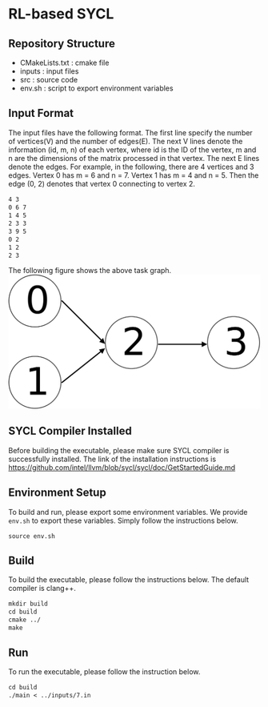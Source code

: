 # RL-based SYCL

## Repository Structure
- CMakeLists.txt : cmake file
- inputs : input files
- src : source code
- env.sh : script to export environment variables


## Input Format
The input files have the following format.
The first line specify the number of vertices(V) and the number of edges(E).
The next V lines denote the information (id, m, n) of each vertex,
where id is the ID of the vertex, m and n are the dimensions of the matrix
processed in that vertex.
The next E lines denote the edges.
For example, in the following, there are 4 vertices and 3 edges.
Vertex 0 has m = 6 and n = 7. Vertex 1 has m = 4 and n = 5.
Then the edge (0, 2) denotes that vertex 0 connecting to vertex 2.    
```
4 3
0 6 7
1 4 5
2 3 3
3 9 5
0 2
1 2
2 3 
```
The following figure shows the above task graph.
![](figure/demo_task_graph.png)


## SYCL Compiler Installed
Before building the executable, please make sure SYCL compiler is successfully installed.
The link of the installation instructions is 
https://github.com/intel/llvm/blob/sycl/sycl/doc/GetStartedGuide.md


## Environment Setup
To build and run, please export some environment variables.
We provide `env.sh` to export these variables.
Simply follow the instructions below.
```
source env.sh
```


## Build
To build the executable, please follow the instructions below. The default compiler is clang++.
```
mkdir build
cd build
cmake ../
make
```

## Run
To run the executable, please follow the instruction below.
```
cd build
./main < ../inputs/7.in
```
